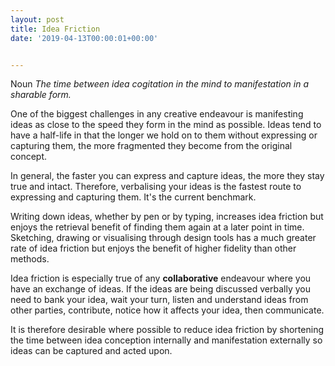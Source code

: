 ```yaml
---
layout: post
title: Idea Friction
date: '2019-04-13T00:00:01+00:00'


---
```


<span class="small-caps">Noun</span> *The time between idea cogitation in the mind to manifestation in a sharable form.*

One of the biggest challenges in any creative endeavour is manifesting ideas as close to the speed they form in the mind as possible. Ideas tend to have a half-life in that the longer we hold on to them without expressing or capturing them, the more fragmented they become from the original concept.

In general, the faster you can express and capture ideas, the more they stay true and intact. Therefore, verbalising your ideas is the fastest route to expressing and capturing them. It's the current benchmark.

Writing down ideas, whether by pen or by typing, increases idea friction but enjoys the retrieval benefit of finding them again at a later point in time. Sketching, drawing or visualising through design tools has a much greater rate of idea friction but enjoys the benefit of higher fidelity than other methods.

Idea friction is especially true of any **collaborative** endeavour where you have an exchange of ideas. If the ideas are being discussed verbally you need to bank your idea, wait your turn, listen and understand ideas from other parties, contribute, notice how it affects your idea, then communicate.

It is therefore desirable where possible to reduce idea friction by shortening the time between idea conception internally and manifestation externally so ideas can be captured and acted upon.
